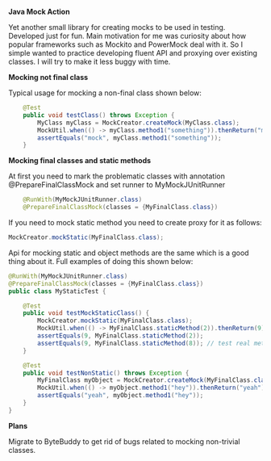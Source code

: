 **Java Mock Action**

Yet another small library for creating mocks to be used in testing. Developed just for fun.
Main motivation for me was curiosity about how popular frameworks such as Mockito and PowerMock deal with it.
So I simple wanted to practice developing fluent API and proxying over existing classes.
I will try to make it less buggy with time.

**Mocking not final class**

Typical usage for mocking a non-final class shown below:

```java
    @Test
    public void testClass() throws Exception {
        MyClass myClass = MockCreator.createMock(MyClass.class);
        MockUtil.when(() -> myClass.method1("something")).thenReturn("mock");
        assertEquals("mock", myClass.method1("something"));
    }
```

**Mocking final classes and static methods**

At first you need to mark the problematic classes with annotation @PrepareFinalClassMock and set runner to MyMockJUnitRunner

```java
    @RunWith(MyMockJUnitRunner.class)
    @PrepareFinalClassMock(classes = {MyFinalClass.class})
```

If you need to mock static method you need to create proxy for it as follows:

```java
MockCreator.mockStatic(MyFinalClass.class);
```

Api for mocking static and object methods are the same which is a good thing about it. Full examples of doing this shown below:

```java
@RunWith(MyMockJUnitRunner.class)
@PrepareFinalClassMock(classes = {MyFinalClass.class})
public class MyStaticTest {

    @Test
    public void testMockStaticClass() {
        MockCreator.mockStatic(MyFinalClass.class);
        MockUtil.when(() -> MyFinalClass.staticMethod(2)).thenReturn(9);
        assertEquals(9, MyFinalClass.staticMethod(2));
        assertEquals(9, MyFinalClass.staticMethod(8)); // test real method
    }

    @Test
    public void testNonStatic() throws Exception {
        MyFinalClass myObject = MockCreator.createMock(MyFinalClass.class);
        MockUtil.when(() -> myObject.method1("hey")).thenReturn("yeah");
        assertEquals("yeah", myObject.method1("hey"));
    }
}
```

**Plans**

Migrate to ByteBuddy to get rid of bugs related to mocking non-trivial classes.